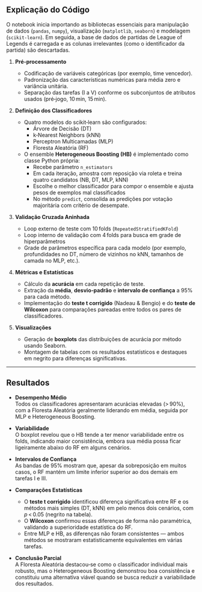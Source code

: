 ## Explicação do Código

O notebook inicia importando as bibliotecas essenciais para manipulação de dados (`pandas`, `numpy`), visualização (`matplotlib`, `seaborn`) e modelagem (`scikit‑learn`). Em seguida, a base de dados de partidas de League of Legends é carregada e as colunas irrelevantes (como o identificador da partida) são descartadas.

1. **Pré‑processamento**  
   - Codificação de variáveis categóricas (por exemplo, time vencedor).  
   - Padronização das características numéricas para média zero e variância unitária.  
   - Separação das tarefas (I a V) conforme os subconjuntos de atributos usados (pré‑jogo, 10 min, 15 min).

2. **Definição dos Classificadores**  
   - Quatro modelos do scikit‑learn são configurados:  
     - Árvore de Decisão (DT)  
     - k‑Nearest Neighbors (kNN)  
     - Perceptron Multicamadas (MLP)  
     - Floresta Aleatória (RF)  
   - O ensemble **Heterogeneous Boosting (HB)** é implementado como classe Python própria:  
     - Recebe parâmetro `n_estimators`  
     - Em cada iteração, amostra com reposição via roleta e treina quatro candidatos (NB, DT, MLP, kNN)  
     - Escolhe o melhor classificador para compor o ensemble e ajusta pesos de exemplos mal classificados  
     - No método `predict`, consolida as predições por votação majoritária com critério de desempate.

3. **Validação Cruzada Aninhada**  
   - Loop externo de teste com 10 folds (`RepeatedStratifiedKFold`)  
   - Loop interno de validação com 4 folds para busca em grade de hiperparâmetros  
   - Grade de parâmetros específica para cada modelo (por exemplo, profundidades no DT, número de vizinhos no kNN, tamanhos de camada no MLP, etc.).

4. **Métricas e Estatísticas**  
   - Cálculo da **acurácia** em cada repetição de teste.  
   - Extração da **média**, **desvio‑padrão** e **intervalo de confiança** a 95% para cada método.  
   - Implementação do **teste t corrigido** (Nadeau & Bengio) e do **teste de Wilcoxon** para comparações pareadas entre todos os pares de classificadores.

5. **Visualizações**  
   - Geração de **boxplots** das distribuições de acurácia por método usando Seaborn.  
   - Montagem de tabelas com os resultados estatísticos e destaques em negrito para diferenças significativas.

---

## Resultados

- **Desempenho Médio**  
  Todos os classificadores apresentaram acurácias elevadas (> 90%), com a Floresta Aleatória geralmente liderando em média, seguida por MLP e Heterogeneous Boosting.

- **Variabilidade**  
  O boxplot revelou que o HB tende a ter menor variabilidade entre os folds, indicando maior consistência, embora sua média possa ficar ligeiramente abaixo do RF em alguns cenários.

- **Intervalos de Confiança**  
  As bandas de 95% mostram que, apesar da sobreposição em muitos casos, o RF mantém um limite inferior superior ao dos demais em tarefas I e III.

- **Comparações Estatísticas**  
  - O **teste t corrigido** identificou diferença significativa entre RF e os métodos mais simples (DT, kNN) em pelo menos dois cenários, com *p* < 0.05 (negrito na tabela).  
  - O **Wilcoxon** confirmou essas diferenças de forma não paramétrica, validando a superioridade estatística do RF.  
  - Entre MLP e HB, as diferenças não foram consistentes — ambos métodos se mostraram estatisticamente equivalentes em várias tarefas.

- **Conclusão Parcial**  
  A Floresta Aleatória destacou‑se como o classificador individual mais robusto, mas o Heterogeneous Boosting demonstrou boa consistência e constituiu uma alternativa viável quando se busca reduzir a variabilidade dos resultados.
